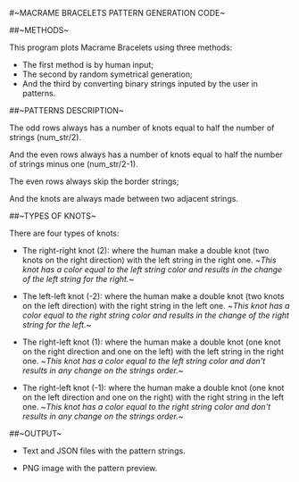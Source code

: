 #~MACRAME BRACELETS PATTERN GENERATION CODE~

##~METHODS~

This program plots Macrame Bracelets using three methods:

- The first method is by human input;
- The second by random symetrical generation;
- And the third by converting binary strings inputed by the user in patterns.

##~PATTERNS DESCRIPTION~

The odd rows always has a number of knots equal to half the number of strings (num_str/2).

And the even rows always has a number of knots equal to half the number of strings minus one (num_str/2-1).

The even rows always skip the border strings;

And the knots are always made between two adjacent strings.

##~TYPES OF KNOTS~

There are four types of knots:

- The right-right knot (2): where the human make a double knot (two knots on the right direction) with the left string in the right one.
~*This knot has a color equal to the left string color and results in the change of the left string for the right.*~

- The left-left knot (-2): where the human make a double knot (two knots on the left direction) with the right string in the left one. 
~*This knot has a color equal to the right string color and results in the change of the right string for the left.*~

- The right-left knot (1): where the human make a double knot (one knot on the right direction and one on the left) with the left string in the right one. 
~*This knot has a color equal to the left string color and don't results in any change on the strings order.*~

- The right-left knot (-1): where the human make a double knot (one knot on the left direction and one on the right) with the right string in the left one. 
~*This knot has a color equal to the right string color and don't results in any change on the strings order.*~


##~OUTPUT~
 
  - Text and JSON files with the pattern strings. 
  
  - PNG image with the pattern preview.


